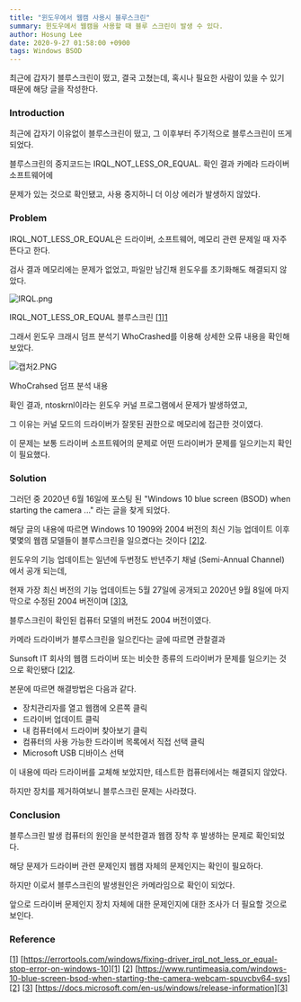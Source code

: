 ```yaml
---
title: "윈도우에서 웹캠 사용시 블루스크린"
summary: 윈도우에서 웹캠을 사용할 때 블루 스크린이 발생 수 있다.
author: Hosung Lee
date: 2020-9-27 01:58:00 +0900
tags: Windows BSOD
---
```




최근에 갑자기 블루스크린이 떴고, 결국 고쳤는데, 혹시나 필요한 사람이 있을 수 있기 때문에 해당 글을 작성한다.

### Introduction

최근에 갑자기 이유없이 블루스크린이 떴고, 그 이후부터 주기적으로 블루스크린이 뜨게 되었다.

블루스크린의 중지코드는 IRQL_NOT_LESS_OR_EQUAL. 확인 결과 카메라 드라이버 소프트웨어에

문제가 있는 것으로 확인됐고, 사용 중지하니 더 이상 에러가 발생하지 않았다.

 

### Problem

IRQL_NOT_LESS_OR_EQUAL은 드라이버, 소프트웨어, 메모리 관련 문제일 때 자주 뜬다고 한다.

검사 결과 메모리에는 문제가 없었고, 파일만 남긴채 윈도우를 초기화해도 해결되지 않았다.

 

![IRQL.png](https://holeeman.github.io/assets/images/IRQL.PNG)

IRQL_NOT_LESS_OR_EQUAL 블루스크린 [[1]][1]

 

그래서 윈도우 크래시 덤프 분석기 WhoCrashed를 이용해 상세한 오류 내용을 확인해 보았다.

 

![캡처2.PNG](https://holeeman.github.io/assets/images/DUMP_RES.PNG)

WhoCrahsed 덤프 분석 내용

 

확인 결과, ntoskrnl이라는 윈도우 커널 프로그램에서 문제가 발생하였고,

그 이유는 커널 모드의 드라이버가 잘못된 권한으로 메모리에 접근한 것이였다.

이 문제는 보통 드라이버 소프트웨어의 문제로 어떤 드라이버가 문제를 일으키는지 확인이 필요했다.

 

### Solution

그러던 중 2020년 6월 16일에 포스팅 된 "Windows 10 blue screen (BSOD) when starting the camera ..." 라는 글을 찾게 되었다.

해당 글의 내용에 따르면 Windows 10 1909와 2004 버전의 최신 기능 업데이트 이후 몇몇의 웹캠 모델들이 블루스크린을 일으켰다는 것이다 [[2]][2].

 

윈도우의 기능 업데이트는 일년에 두번정도 반년주기 채널 (Semi-Annual Channel) 에서 공개 되는데,

현재 가장 최신 버전의 기능 업데이트는 5월 27일에 공개되고 2020년 9월 8일에 마지막으로 수정된 2004 버전이며 [[3]][3],

블루스크린이 확인된 컴퓨터 모델의 버전도 2004 버전이였다.

 

카메라 드라이버가 블루스크린을 일으킨다는 글에 따르면 관찰결과

Sunsoft IT 회사의 웹캠 드라이버 또는 비슷한 종류의 드라이버가 문제를 일으키는 것으로 확인됐다 [[2]][2].

 

본문에 따르면 해결방법은 다음과 같다.

- 장치관리자를 열고 웹캠에 오른쪽 클릭
- 드라이버 업데이트 클릭
- 내 컴퓨터에서 드라이버 찾아보기 클릭
- 컴퓨터의 사용 가능한 드라이버 목록에서 직접 선택 클릭
- Microsoft USB 디바이스 선택

 

이 내용에 따라 드라이버를 교체해 보았지만, 테스트한 컴퓨터에서는 해결되지 않았다.

하지만 장치를 제거하여보니 블루스크린 문제는 사라졌다.

 

### Conclusion

블루스크린 발생 컴퓨터의 원인을 분석한결과 웹캠 장착 후 발생하는 문제로 확인되었다.

해당 문제가 드라이버 관련 문제인지 웹캠 자체의 문제인지는 확인이 필요하다.

하지만 이로서 블루스크린의 발생원인은 카메라임으로 확인이 되었다.

앞으로 드라이버 문제인지 장치 자체에 대한 문제인지에 대한 조사가 더 필요할 것으로 보인다.

 

### Reference

[[1]] [https://errortools.com/windows/fixing-driver_irql_not_less_or_equal-stop-error-on-windows-10][1]
[[2]] [https://www.runtimeasia.com/windows-10-blue-screen-bsod-when-starting-the-camera-webcam-spuvcbv64-sys][2]
[[3]] [https://docs.microsoft.com/en-us/windows/release-information][3]

[1]: https://errortools.com/windows/fixing-driver_irql_not_less_or_equal-stop-error-on-windows-10/
[2]: https://www.runtimeasia.com/windows-10-blue-screen-bsod-when-starting-the-camera-webcam-spuvcbv64-sys/
[3]: https://docs.microsoft.com/en-us/windows/release-information/